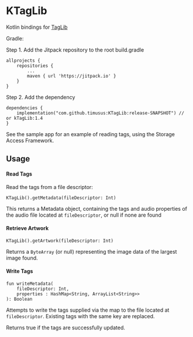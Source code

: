 # KTagLib

Kotlin bindings for [TagLib](https://github.com/taglib/taglib)

Gradle:

Step 1. Add the Jitpack repository to the root build.gradle

	allprojects {
		repositories {
			...
			maven { url 'https://jitpack.io' }
		}
	}

Step 2. Add the dependency

	dependencies {
	    implementation("com.github.timusus:KTagLib:release-SNAPSHOT") // or kTagLib:1.4
	}


See the sample app for an example of reading tags, using the Storage Access Framework.


## Usage ##

#### Read Tags ####

Read the tags from a file descriptor:

`KTagLib().getMetadata(fileDescriptor: Int)`

This returns a Metadata object, containing the tags and audio properties of the audio file located at `fileDescriptor`, or null if none are found

#### Retrieve Artwork ####

`KTagLib().getArtwork(fileDescriptor: Int)`

Returns a `ByteArray` (or null) representing the image data of the largest image found.

#### Write Tags ####

    fun writeMetadata(
        fileDescriptor: Int,
        properties : HashMap<String, ArrayList<String>>
    ): Boolean

Attempts to write the tags supplied via the map to the file located at `fileDescriptor`. Existing tags with the same key are replaced.

Returns true if the tags are successfully updated.
